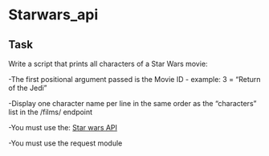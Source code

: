 # Starwars_api

## Task

Write a script that prints all characters of a Star Wars movie:

-The first positional argument passed is the Movie ID - example: 3 = “Return of the Jedi”

-Display one character name per line in the same order as the “characters” list in the /films/ endpoint

-You must use the:
[Star wars API](https://swapi-api.alx-tools.com/)

-You must use the request module
